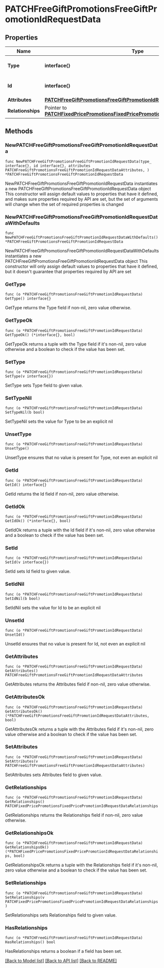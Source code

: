# PATCHFreeGiftPromotionsFreeGiftPromotionIdRequestData

## Properties

Name | Type | Description | Notes
------------ | ------------- | ------------- | -------------
**Type** | **interface{}** | The resource&#39;s type | 
**Id** | **interface{}** | The resource&#39;s id | 
**Attributes** | [**PATCHFreeGiftPromotionsFreeGiftPromotionIdRequestDataAttributes**](PATCHFreeGiftPromotionsFreeGiftPromotionIdRequestDataAttributes.md) |  | 
**Relationships** | Pointer to [**PATCHFixedPricePromotionsFixedPricePromotionIdRequestDataRelationships**](PATCHFixedPricePromotionsFixedPricePromotionIdRequestDataRelationships.md) |  | [optional] 

## Methods

### NewPATCHFreeGiftPromotionsFreeGiftPromotionIdRequestData

`func NewPATCHFreeGiftPromotionsFreeGiftPromotionIdRequestData(type_ interface{}, id interface{}, attributes PATCHFreeGiftPromotionsFreeGiftPromotionIdRequestDataAttributes, ) *PATCHFreeGiftPromotionsFreeGiftPromotionIdRequestData`

NewPATCHFreeGiftPromotionsFreeGiftPromotionIdRequestData instantiates a new PATCHFreeGiftPromotionsFreeGiftPromotionIdRequestData object
This constructor will assign default values to properties that have it defined,
and makes sure properties required by API are set, but the set of arguments
will change when the set of required properties is changed

### NewPATCHFreeGiftPromotionsFreeGiftPromotionIdRequestDataWithDefaults

`func NewPATCHFreeGiftPromotionsFreeGiftPromotionIdRequestDataWithDefaults() *PATCHFreeGiftPromotionsFreeGiftPromotionIdRequestData`

NewPATCHFreeGiftPromotionsFreeGiftPromotionIdRequestDataWithDefaults instantiates a new PATCHFreeGiftPromotionsFreeGiftPromotionIdRequestData object
This constructor will only assign default values to properties that have it defined,
but it doesn't guarantee that properties required by API are set

### GetType

`func (o *PATCHFreeGiftPromotionsFreeGiftPromotionIdRequestData) GetType() interface{}`

GetType returns the Type field if non-nil, zero value otherwise.

### GetTypeOk

`func (o *PATCHFreeGiftPromotionsFreeGiftPromotionIdRequestData) GetTypeOk() (*interface{}, bool)`

GetTypeOk returns a tuple with the Type field if it's non-nil, zero value otherwise
and a boolean to check if the value has been set.

### SetType

`func (o *PATCHFreeGiftPromotionsFreeGiftPromotionIdRequestData) SetType(v interface{})`

SetType sets Type field to given value.


### SetTypeNil

`func (o *PATCHFreeGiftPromotionsFreeGiftPromotionIdRequestData) SetTypeNil(b bool)`

 SetTypeNil sets the value for Type to be an explicit nil

### UnsetType
`func (o *PATCHFreeGiftPromotionsFreeGiftPromotionIdRequestData) UnsetType()`

UnsetType ensures that no value is present for Type, not even an explicit nil
### GetId

`func (o *PATCHFreeGiftPromotionsFreeGiftPromotionIdRequestData) GetId() interface{}`

GetId returns the Id field if non-nil, zero value otherwise.

### GetIdOk

`func (o *PATCHFreeGiftPromotionsFreeGiftPromotionIdRequestData) GetIdOk() (*interface{}, bool)`

GetIdOk returns a tuple with the Id field if it's non-nil, zero value otherwise
and a boolean to check if the value has been set.

### SetId

`func (o *PATCHFreeGiftPromotionsFreeGiftPromotionIdRequestData) SetId(v interface{})`

SetId sets Id field to given value.


### SetIdNil

`func (o *PATCHFreeGiftPromotionsFreeGiftPromotionIdRequestData) SetIdNil(b bool)`

 SetIdNil sets the value for Id to be an explicit nil

### UnsetId
`func (o *PATCHFreeGiftPromotionsFreeGiftPromotionIdRequestData) UnsetId()`

UnsetId ensures that no value is present for Id, not even an explicit nil
### GetAttributes

`func (o *PATCHFreeGiftPromotionsFreeGiftPromotionIdRequestData) GetAttributes() PATCHFreeGiftPromotionsFreeGiftPromotionIdRequestDataAttributes`

GetAttributes returns the Attributes field if non-nil, zero value otherwise.

### GetAttributesOk

`func (o *PATCHFreeGiftPromotionsFreeGiftPromotionIdRequestData) GetAttributesOk() (*PATCHFreeGiftPromotionsFreeGiftPromotionIdRequestDataAttributes, bool)`

GetAttributesOk returns a tuple with the Attributes field if it's non-nil, zero value otherwise
and a boolean to check if the value has been set.

### SetAttributes

`func (o *PATCHFreeGiftPromotionsFreeGiftPromotionIdRequestData) SetAttributes(v PATCHFreeGiftPromotionsFreeGiftPromotionIdRequestDataAttributes)`

SetAttributes sets Attributes field to given value.


### GetRelationships

`func (o *PATCHFreeGiftPromotionsFreeGiftPromotionIdRequestData) GetRelationships() PATCHFixedPricePromotionsFixedPricePromotionIdRequestDataRelationships`

GetRelationships returns the Relationships field if non-nil, zero value otherwise.

### GetRelationshipsOk

`func (o *PATCHFreeGiftPromotionsFreeGiftPromotionIdRequestData) GetRelationshipsOk() (*PATCHFixedPricePromotionsFixedPricePromotionIdRequestDataRelationships, bool)`

GetRelationshipsOk returns a tuple with the Relationships field if it's non-nil, zero value otherwise
and a boolean to check if the value has been set.

### SetRelationships

`func (o *PATCHFreeGiftPromotionsFreeGiftPromotionIdRequestData) SetRelationships(v PATCHFixedPricePromotionsFixedPricePromotionIdRequestDataRelationships)`

SetRelationships sets Relationships field to given value.

### HasRelationships

`func (o *PATCHFreeGiftPromotionsFreeGiftPromotionIdRequestData) HasRelationships() bool`

HasRelationships returns a boolean if a field has been set.


[[Back to Model list]](../README.md#documentation-for-models) [[Back to API list]](../README.md#documentation-for-api-endpoints) [[Back to README]](../README.md)


